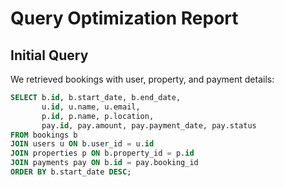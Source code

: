 # Query Optimization Report

## Initial Query
We retrieved bookings with user, property, and payment details:
```sql
SELECT b.id, b.start_date, b.end_date,
       u.id, u.name, u.email,
       p.id, p.name, p.location,
       pay.id, pay.amount, pay.payment_date, pay.status
FROM bookings b
JOIN users u ON b.user_id = u.id
JOIN properties p ON b.property_id = p.id
JOIN payments pay ON b.id = pay.booking_id
ORDER BY b.start_date DESC;
